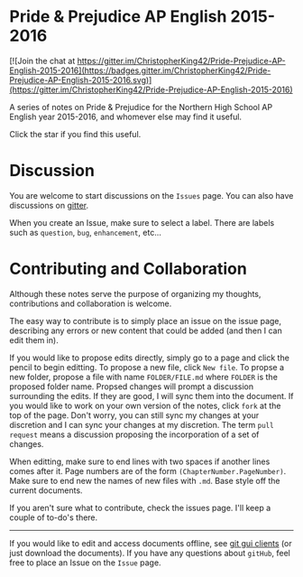 # Pride & Prejudice AP English 2015-2016

[![Join the chat at https://gitter.im/ChristopherKing42/Pride-Prejudice-AP-English-2015-2016](https://badges.gitter.im/ChristopherKing42/Pride-Prejudice-AP-English-2015-2016.svg)](https://gitter.im/ChristopherKing42/Pride-Prejudice-AP-English-2015-2016)

A series of notes on Pride & Prejudice for the Northern High School AP English year 2015-2016, and whomever else may find it useful.

Click the star if you find this useful.

# Discussion
You are welcome to start discussions on the `Issues` page. You can also have discussions on [gitter](https://gitter.im/ChristopherKing42/Pride-Prejudice-AP-English-2015-201).

When you create an Issue, make sure to select a label. There are labels such as `question`, `bug`, `enhancement`, etc...

# Contributing and Collaboration
Although these notes serve the purpose of organizing my thoughts, contributions and collaboration is welcome.

The easy way to contribute is to simply place an issue on the issue page, describing any errors or new content that could be added (and then I can edit them in).

If you would like to propose edits directly, simply go to a page and click the pencil to begin editting. To propose a new file, click `New file`. To propse a new
folder, propose a file with name `FOLDER/FILE.md` where `FOLDER` is the proposed folder name. Propsed changes will prompt a discussion surrounding the edits. If they
are good, I will sync them into the document. If you would like to work on your own version of the notes, click `fork` at the top of the page. Don't worry, you can still sync my changes at your discretion
and I can sync your changes at my discretion. The term `pull request` means a discussion proposing the incorporation of a set of changes.

When editting, make sure to end lines with two spaces if another lines comes after it. Page numbers are of the form `(ChapterNumber.PageNumber)`. Make sure to end new the names of
new files with `.md`. Base style off the current documents.

If you aren't sure what to contribute, check the issues page. I'll keep a couple of to-do's there.

---

If you would like to edit and access documents offline, see [git gui clients](https://git-scm.com/downloads/guis) (or just download the documents).
If you have any questions about `gitHub`, feel free to place an Issue on the `Issue` page.